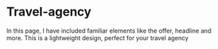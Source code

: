 # Travel-agency

In this page, I have included familiar elements like the offer, headline and more. This is a lightweight design, perfect for your travel agency

